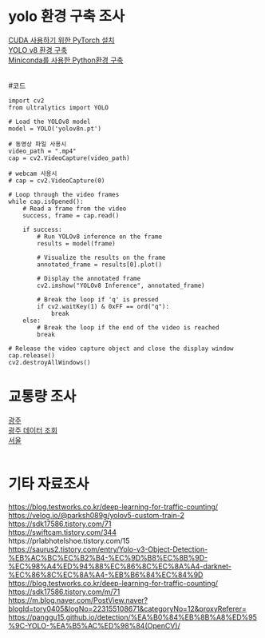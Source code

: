 

<h1>yolo 환경 구축 조사</h1>
<a href="https://webnautes.tistory.com/m/1850">CUDA 사용하기 위한 PyTorch 설치</a><br>
<a href="https://webnautes.tistory.com/m/1851">YOLO v8 환경 구축</a><br>
<a href="https://youtu.be/ert1zNdIpEA?si=kbUGK8Bd_WCisvc9">Miniconda를 사용한 Python환경 구축</a><br><br>

#코드<br>

    import cv2
    from ultralytics import YOLO
    
    # Load the YOLOv8 model
    model = YOLO('yolov8n.pt')
    
    # 동영상 파일 사용시
    video_path = ".mp4"
    cap = cv2.VideoCapture(video_path)
    
    # webcam 사용시
    # cap = cv2.VideoCapture(0)
    
    # Loop through the video frames
    while cap.isOpened():
        # Read a frame from the video
        success, frame = cap.read()
    
        if success:
            # Run YOLOv8 inference on the frame
            results = model(frame)
    
            # Visualize the results on the frame
            annotated_frame = results[0].plot()
    
            # Display the annotated frame
            cv2.imshow("YOLOv8 Inference", annotated_frame)
    
            # Break the loop if 'q' is pressed
            if cv2.waitKey(1) & 0xFF == ord("q"):
                break
        else:
            # Break the loop if the end of the video is reached
            break
    
    # Release the video capture object and close the display window
    cap.release()
    cv2.destroyAllWindows()

<h1>교통량 조사</h1>
<a href="https://www.gjtic.go.kr/">광주</a><br>
<a href="https://www.data.go.kr/data/15098622/openapi.do#tab_layer_detail_function">광주 데이터 조회</a><br>
<a href="https://topis.seoul.go.kr/refRoom/openRefRoom_2.do">서울</a><br><br>

<h1>기타 자료조사</h1>
<a href="https://blog.testworks.co.kr/deep-learning-for-traffic-counting/">https://blog.testworks.co.kr/deep-learning-for-traffic-counting/</a><br>
<a href="https://velog.io/@parksh089g/yolov5-custom-train-2">https://velog.io/@parksh089g/yolov5-custom-train-2</a><br>
<a href="https://sdk17586.tistory.com/71">https://sdk17586.tistory.com/71</a><br>
<a href="https://swiftcam.tistory.com/344">https://swiftcam.tistory.com/344</a><br>
<a href="https://prlabhotelshoe.tistory.com/15"></a>https://prlabhotelshoe.tistory.com/15<br>
<a href="https://saurus2.tistory.com/entry/Yolo-v3-Object-Detection-%EB%AC%BC%EC%B2%B4-%EC%9D%B8%EC%8B%9D-%EC%98%A4%ED%94%88%EC%86%8C%EC%8A%A4-darknet-%EC%86%8C%EC%8A%A4-%EB%B6%84%EC%84%9D">https://saurus2.tistory.com/entry/Yolo-v3-Object-Detection-%EB%AC%BC%EC%B2%B4-%EC%9D%B8%EC%8B%9D-%EC%98%A4%ED%94%88%EC%86%8C%EC%8A%A4-darknet-%EC%86%8C%EC%8A%A4-%EB%B6%84%EC%84%9D</a><br>
<a href="https://blog.testworks.co.kr/deep-learning-for-traffic-counting/">https://blog.testworks.co.kr/deep-learning-for-traffic-counting/</a><br>
<a href="https://sdk17586.tistory.com/m/71">https://sdk17586.tistory.com/m/71</a><br>
<a href="https://m.blog.naver.com/PostView.naver?blogId=tory0405&logNo=223155108671&categoryNo=12&proxyReferer=">https://m.blog.naver.com/PostView.naver?blogId=tory0405&logNo=223155108671&categoryNo=12&proxyReferer=</a><br>
<a href="https://panggu15.github.io/detection/%EA%B0%84%EB%8B%A8%ED%95%9C-YOLO-%EA%B5%AC%ED%98%84(OpenCV)/">https://panggu15.github.io/detection/%EA%B0%84%EB%8B%A8%ED%95%9C-YOLO-%EA%B5%AC%ED%98%84(OpenCV)/</a><br><br>
